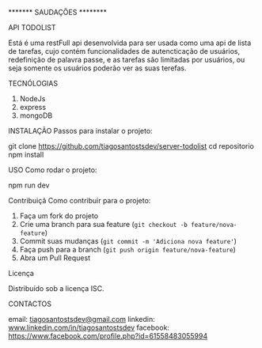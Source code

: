 ******* SAUDAÇÕES ********

API TODOLIST 

Está é uma restFull api desenvolvida para ser usada como uma api de lista de tarefas,
cujo contém funcionalidades de autencticação de usuários, redefinição de palavra passe,
e as tarefas são limitadas por usuários, ou seja somente os usuários poderão ver as suas terefas.

TECNÓLOGIAS

1. NodeJs
2. express
3. mongoDB

INSTALAÇÃO
Passos para instalar o projeto:

git clone https://github.com/tiagosantostsdev/server-todolist
cd repositorio
npm install

USO
Como rodar o projeto:

npm run dev

Contribuiçã
Como contribuir para o projeto:

1. Faça um fork do projeto
2. Crie uma branch para sua feature (`git checkout -b feature/nova-feature`)
3. Commit suas mudanças (`git commit -m 'Adiciona nova feature'`)
4. Faça push para a branch (`git push origin feature/nova-feature`)
5. Abra um Pull Request

Licença

Distribuído sob a licença ISC.

CONTACTOS

email: tiagosantostsdev@gmail.com
linkedin: www.linkedin.com/in/tiagosantostsdev
facebook: https://www.facebook.com/profile.php?id=61558483055994
